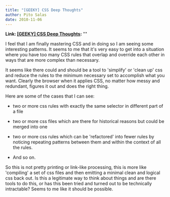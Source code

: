 ```yaml
---
title: "[GEEKY] CSS Deep Thoughts"
author: Pito Salas
date: 2010-11-06
---
```


**Link: [[GEEKY] CSS Deep Thoughts](None):** ""

I feel that I am finally mastering CSS and in doing so I am seeing some
interesting patterns. It seems to me that it's very easy to get into a
situation where you have too many CSS rules that overlap and override each
other in ways that are more complex than necessary.

It seems like there could and should be a tool to 'simplify' or 'clean up' css
and reduce the rules to the minimum necessary set to accomplish what you want.
Clearly the browser when it applies CSS, no matter how messy and redundant,
figures it out and does the right thing.

Here are some of the cases that I can see:

  * two or more css rules with exactly the same selector in different part of a file

  * two or more css files which are there for historical reasons but could be merged into one

  * two or more css rules which can be 'refactored' into fewer rules by noticing repeating patterns between them and within the context of all the rules.

  * And so on.

So this is not pretty printing or link-like processing, this is more like
'compiling' a set of css files and then emitting a minimal clean and logical
css back out. Is this a legitimate way to think about things and are there
tools to do this, or has this been tried and turned out to be technically
intractable? Seems to me like it should be possible.


